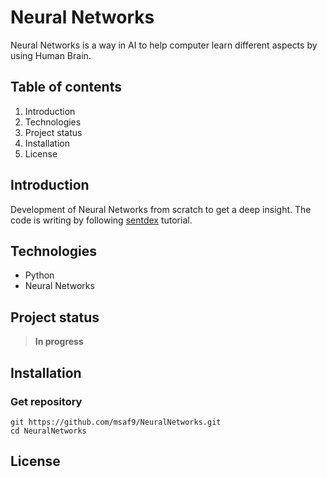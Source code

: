 # Neural Networks
Neural Networks is a way in AI to help computer learn different aspects by using Human Brain.

## Table of contents
1. Introduction
2. Technologies
3. Project status
4. Installation
5. License

## Introduction
Development of Neural Networks from scratch to get a deep insight. The code is writing by following [sentdex](https://www.youtube.com/@sentdex) tutorial.

## Technologies
- Python
- Neural Networks

## Project status
> **In progress**

## Installation
### Get repository
```git
git https://github.com/msaf9/NeuralNetworks.git
cd NeuralNetworks
```

## License
